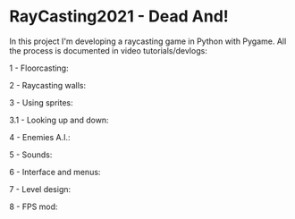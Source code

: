 # RayCasting2021 - Dead And!

In this project I'm developing a raycasting game in Python with Pygame. All the process is documented in video tutorials/devlogs:

1 - Floorcasting:

2 - Raycasting walls:

3 - Using sprites:

3.1 - Looking up and down:

4 - Enemies A.I.:

5 - Sounds:

6 - Interface and menus:

7 - Level design:

8 - FPS mod:
